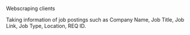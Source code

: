 Webscraping clients 


Taking information of job postings such as Company Name, Job Title, Job Link, Job Type, Location, REQ ID. 
